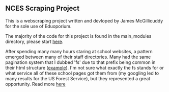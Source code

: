 ## NCES Scraping Project

This is a webscraping project written and devloped by James McGillicuddy for the sole use of Eduoporium.

The majority of the code for this project is found in the main_modules directory, please start [here](./main_modules/README.md).

After spending many many hours staring at school websites, a pattern emerged between many of their staff directories. Many had the same pagination system that I dubbed 'fs' due to that prefix being common in their html structure ([example](https://www.pvbears.org//our-district/staff-directory)). I'm not sure what exactly the fs stands for or what service all of these school pages got them from (my googling led to many results for the US Forest Service), but they represented a great opportunity. Read more [here](./fs_pages/README.md)